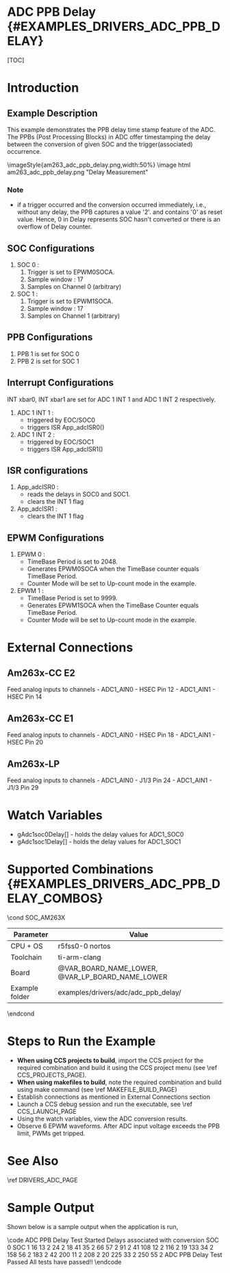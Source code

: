 # ADC PPB Delay {#EXAMPLES_DRIVERS_ADC_PPB_DELAY}

[TOC]

# Introduction

## Example Description
This example demonstrates the PPB delay time stamp feature of the ADC. The PPBs (Post Processing Blocks) in ADC offer timestamping the delay between the conversion of given SOC and the trigger(associated) occurrence.


\imageStyle{am263_adc_ppb_delay.png,width:50%}
\image html am263_adc_ppb_delay.png "Delay Measurement"
### Note
- if a trigger occurred and the conversion occurred immediately, i.e., without any delay, the PPB captures a value '2'. and contains '0' as reset value. Hence, 0 in Delay represents SOC hasn't converted or there is an overflow of Delay counter.

## SOC Configurations
1.  SOC 0 :
    1. Trigger is set to EPWM0SOCA.
    2. Sample window : 17
    3. Samples on Channel 0 (arbitrary)
2. SOC 1 :
    1. Trigger is set to EPWM1SOCA.
    2. Sample window : 17
    3. Samples on Channel 1 (arbitrary)

## PPB Configurations
1. PPB 1 is set for SOC 0
2. PPB 2 is set for SOC 1
## Interrupt Configurations
INT xbar0, INT xbar1 are set for ADC 1 INT 1 and ADC 1 INT 2 respectively.

1. ADC 1 INT 1 :
    - triggered by EOC/SOC0
    - triggers ISR App_adcISR0()
2. ADC 1 INT 2 :
    - triggered by EOC/SOC1
    - triggers ISR App_adcISR1()
## ISR configurations
1. App_adcISR0 :
    - reads the delays in SOC0 and SOC1.
    - clears the INT 1 flag
2. App_adcISR1 :
    - clears the INT 1 flag
## EPWM Configurations
1. EPWM 0 :
    - TimeBase Period is set to 2048.
    - Generates EPWM0SOCA when the TimeBase counter equals TimeBase Period.
    - Counter Mode will be set to Up-count mode in the example.
2. EPWM 1 :
    - TimeBase Period is set to 9999.
    - Generates EPWM1SOCA when the TimeBase Counter equals TimeBase Period.
    - Counter Mode will be set to Up-count mode in the example.

# External Connections
## Am263x-CC E2
Feed analog inputs to channels
    - ADC1_AIN0 - HSEC Pin 12
    - ADC1_AIN1 - HSEC Pin 14
## Am263x-CC E1
Feed analog inputs to channels
    - ADC1_AIN0 - HSEC Pin 18
    - ADC1_AIN1 - HSEC Pin 20

## Am263x-LP
Feed analog inputs to channels
    - ADC1_AIN0 - J1/3 Pin 24
    - ADC1_AIN1 - J1/3 Pin 29
# Watch Variables
- gAdc1soc0Delay[] - holds the delay values for ADC1_SOC0
- gAdc1soc1Delay[] - holds the delay values for ADC1_SOC1
# Supported Combinations {#EXAMPLES_DRIVERS_ADC_PPB_DELAY_COMBOS}

\cond SOC_AM263X

 Parameter      | Value
 ---------------|-----------
 CPU + OS       | r5fss0-0 nortos
 Toolchain      | ti-arm-clang
 Board          | @VAR_BOARD_NAME_LOWER, @VAR_LP_BOARD_NAME_LOWER
 Example folder | examples/drivers/adc/adc_ppb_delay/

\endcond

# Steps to Run the Example

- **When using CCS projects to build**, import the CCS project for the required combination
  and build it using the CCS project menu (see \ref CCS_PROJECTS_PAGE).
- **When using makefiles to build**, note the required combination and build using
  make command (see \ref MAKEFILE_BUILD_PAGE)
- Establish connections as mentioned in External Connections section
- Launch a CCS debug session and run the executable, see \ref CCS_LAUNCH_PAGE
- Using the watch variables, view the ADC conversion results.
- Observe 6 EPWM waveforms. After ADC input voltage exceeds the PPB limit, PWMs get tripped.

# See Also

\ref DRIVERS_ADC_PAGE

# Sample Output

Shown below is a sample output when the application is run,

\code
ADC PPB Delay Test Started
Delays associated with
conversion	SOC 0	SOC 1
	16	    13	    2
	24	    2	    18
	41	    35	    2
	66	    57	    2
	91	    2	    41
	108	    12	    2
	116	    2	    19
	133	    34	    2
	158	    56	    2
	183	    2	    42
	200	    11	    2
	208	    2	    20
	225	    33	    2
	250	    55	    2
ADC PPB Delay Test Passed
All tests have passed!!
\endcode
